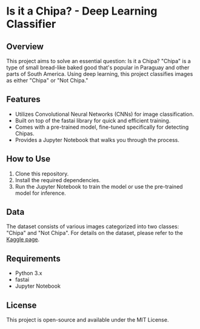 # Is it a Chipa? - Deep Learning Classifier

## Overview

This project aims to solve an essential question: Is it a Chipa? "Chipa" is a type of small bread-like baked good that's popular in Paraguay and other parts of South America. Using deep learning, this project classifies images as either "Chipa" or "Not Chipa."

## Features

- Utilizes Convolutional Neural Networks (CNNs) for image classification.
- Built on top of the fastai library for quick and efficient training.
- Comes with a pre-trained model, fine-tuned specifically for detecting Chipas.
- Provides a Jupyter Notebook that walks you through the process.

## How to Use

1. Clone this repository.
2. Install the required dependencies.
3. Run the Jupyter Notebook to train the model or use the pre-trained model for inference.

## Data

The dataset consists of various images categorized into two classes: "Chipa" and "Not Chipa". For details on the dataset, please refer to the [Kaggle page](https://www.kaggle.com/fernandoleguizamon/is-it-a-chipa).

## Requirements

- Python 3.x
- fastai
- Jupyter Notebook

## License

This project is open-source and available under the MIT License.

